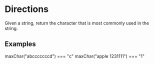 # Directions

Given a string, return the character that is most commonly used in the string.

## Examples

maxChar("abcccccccd") === "c"
maxChar("apple 1231111") === "1"
